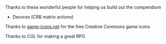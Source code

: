 Thanks to these wonderful people for helping us build out the compendium
- Devoras (CRB matrix actions)

Thanks to [game-icons.net](https://game-icons.net) for the free Creative Commons game icons

Thanks to CGL for making a great RPG